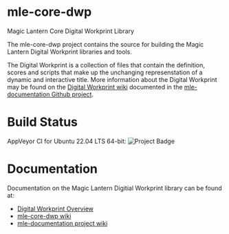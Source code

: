 # mle-core-dwp
Magic Lantern Core Digital Workprint Library

The mle-core-dwp project contains the source for building the Magic Lantern Digital Workprint libraries and tools.

The Digital Workprint is a collection of files that contain the definition, scores and scripts that make up the
unchanging represenstation of a dynamic and interactive title. More information about the Digital Workprint may be
found on the [Digital Workprint wiki](https://github.com/magic-lantern-studio/mle-documentation/wiki/Digital-Workprint)
documented in the [mle-documentation Github project](https://github.com/magic-lantern-studio/mle-documentation).

# Build Status
AppVeyor CI for Ubuntu 22.04 LTS 64-bit: <img src="https://ci.appveyor.com/api/projects/status/6pgwemavf8x68ec9?svg=true" alt="Project Badge">

# Documentation
Documentation on the Magic Lantern Digitial Workprint library can be found at:

  * [Digital Workprint Overview](https://github.com/magic-lantern-studio/mle-documentation/wiki/Digital-Workprint)
  * [mle-core-dwp wiki](https://github.com/magic-lantern-studio/mle-core-dwp/wiki)
  * [mle-documentation project wiki](https://github.com/magic-lantern-studio/mle-documentation/wiki)
